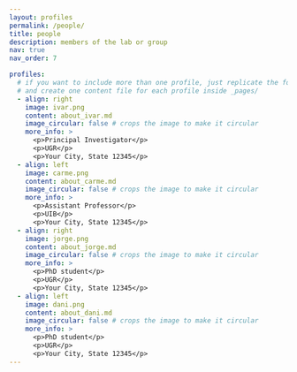 ```yaml
---
layout: profiles
permalink: /people/
title: people
description: members of the lab or group
nav: true
nav_order: 7

profiles:
  # if you want to include more than one profile, just replicate the following block
  # and create one content file for each profile inside _pages/
  - align: right
    image: ivar.png
    content: about_ivar.md
    image_circular: false # crops the image to make it circular
    more_info: >
      <p>Principal Investigator</p>
      <p>UGR</p>
      <p>Your City, State 12345</p>
  - align: left
    image: carme.png
    content: about_carme.md
    image_circular: false # crops the image to make it circular
    more_info: >
      <p>Assistant Professor</p>
      <p>UIB</p>
      <p>Your City, State 12345</p>
  - align: right
    image: jorge.png
    content: about_jorge.md
    image_circular: false # crops the image to make it circular
    more_info: >
      <p>PhD student</p>
      <p>UGR</p>
      <p>Your City, State 12345</p>
  - align: left
    image: dani.png
    content: about_dani.md
    image_circular: false # crops the image to make it circular
    more_info: >
      <p>PhD student</p>
      <p>UGR</p>
      <p>Your City, State 12345</p>
---
```

